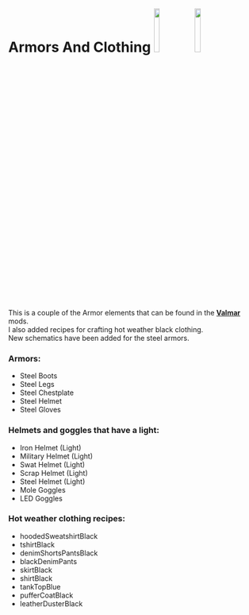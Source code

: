 <!--Read this in github to have all the visuals and formatting: https://github.com/manux32/7dtdSdxMods/tree/master/Manux_ArmorsAndClothing-->
# Armors And Clothing <img src="https://manux32.github.io/7dtd_miscImages/armors_icon.png" width="15%" height="15%"> <img src="https://manux32.github.io/7dtd_miscImages/clothing_icon.png" width="15%" height="15%">  
This is a couple of the Armor elements that can be found in the [**Valmar**](https://7daystodie.com/forums/showthread.php?32219-Valmar-s-Mod-Collection) mods.  
I also added recipes for crafting hot weather black clothing.  
New schematics have been added for the steel armors.

### Armors:
- Steel Boots
- Steel Legs
- Steel Chestplate
- Steel Helmet
- Steel Gloves

### Helmets and goggles that have a light:
- Iron Helmet (Light)
- Military Helmet (Light)
- Swat Helmet (Light)
- Scrap Helmet (Light)
- Steel Helmet (Light)
- Mole Goggles
- LED Goggles

### Hot weather clothing recipes:
- hoodedSweatshirtBlack
- tshirtBlack
- denimShortsPantsBlack
- blackDenimPants
- skirtBlack
- shirtBlack
- tankTopBlue
- pufferCoatBlack
- leatherDusterBlack

	
